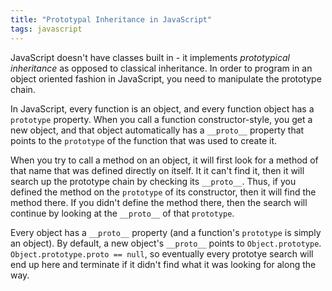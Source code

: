 ```yaml
---
title: "Prototypal Inheritance in JavaScript"
tags: javascript
---
```


JavaScript doesn't have classes built in - it implements <em>prototypical inheritance</em> as opposed to classical inheritance. In order to program in an object oriented fashion in JavaScript, you need to manipulate the prototype chain.

In JavaScript, every function is an object, and every function object has a `prototype` property. When you call a function constructor-style, you get a new object, and that object automatically has a `__proto__` property that points to the `prototype` of the function that was used to create it.

When you try to call a method on an object, it will first look for a method of that name that was defined directly on itself. It it can't find it, then it will search up the prototype chain by checking its `__proto__`. Thus, if you defined the method on the `prototype` of its constructor, then it will find the method there. If you didn't define the method there, then the search will continue by looking at the `__proto__` of that `prototype`.

Every object has a `__proto__` property (and a function's `prototype` is simply an object). By default, a new object's `__proto__` points to `Object.prototype`. `Object.prototype.proto == null`, so eventually every prototye search will end up here and terminate if it didn't find what it was looking for along the way.